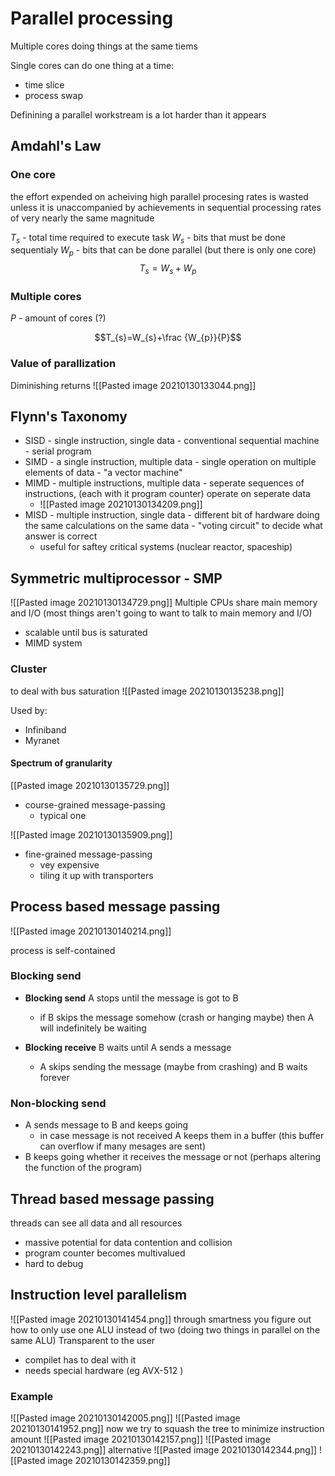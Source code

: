 # Parallel processing
Multiple cores doing things at the same tiems

Single cores can do one thing at a time:
- time slice
- process swap

Definining a parallel workstream is a lot harder than it appears

## Amdahl's Law

### One core
the effort expended on acheiving high parallel procesing rates is wasted unless it is unaccompanied by achievements in sequential processing rates of very nearly the same magnitude

$T_{s}$ - total time required to execute task
$W_{s}$ - bits that must be done sequentialy
$W_{p}$ - bits that can be done parallel (but there is only one core)
$$T_{s}=W_{s}+W_{p}$$

### Multiple cores

$P$ - amount of cores (?)

$$T_{s}=W_{s}+\frac {W_{p}}{P}$$

### Value of parallization
Diminishing returns
![[Pasted image 20210130133044.png]]

## Flynn's Taxonomy
- SISD - single instruction, single data - conventional sequential machine - serial program
- SIMD - a single instruction, multiple data - single operation on multiple elements of data - "a vector machine"
- MIMD - multiple instructions, multiple data - seperate sequences of instructions, (each with it program counter) operate on seperate data
	- ![[Pasted image 20210130134209.png]]
- MISD - multiple instruction, single data - different bit of hardware doing the same calculations on the same data - "voting circuit" to decide what answer is correct
	- useful for saftey critical systems (nuclear reactor, spaceship)

## Symmetric multiprocessor - SMP
![[Pasted image 20210130134729.png]]
Multiple CPUs share main memory and I/O (most things aren't going to want to talk to main memory and I/O)
- scalable until bus is saturated
- MIMD system

### Cluster
to deal with bus saturation
![[Pasted image 20210130135238.png]]

Used by:
- Infiniband
- Myranet

#### Spectrum of granularity
[[Pasted image 20210130135729.png]]
- course-grained message-passing
	- typical one

![[Pasted image 20210130135909.png]]
- fine-grained message-passing
	- vey expensive
	- tiling it up with transporters 

## Process based message passing
![[Pasted image 20210130140214.png]]

process is self-contained

### Blocking send
- **Blocking send** A stops until the message is got to B
	- if B skips the message somehow (crash or hanging maybe) then A will indefinitely be waiting

- **Blocking receive** B waits until A sends a message
	- A skips sending the message (maybe from crashing) and B waits forever

### Non-blocking send
- A sends message to B and keeps going
	- in case message is not received A keeps them in a buffer (this buffer can overflow if many mesages are sent)
- B keeps going whether it receives the message or not (perhaps altering the function of the program)


## Thread based message passing
threads can see all data and all resources
- massive potential for data contention and collision
- program counter becomes multivalued
-  hard to debug


## Instruction level parallelism
![[Pasted image 20210130141454.png]]
through smartness you figure out how to only use one ALU instead of two (doing two things in parallel on the same ALU)
Transparent to the user
- compilet has to deal with it
- needs special hardware (eg AVX-512 )

### Example
![[Pasted image 20210130142005.png]]
![[Pasted image 20210130141952.png]]
now we try to squash the tree to minimize instruction amount
![[Pasted image 20210130142157.png]]
![[Pasted image 20210130142243.png]]
alternative 
![[Pasted image 20210130142344.png]]
![[Pasted image 20210130142359.png]]
